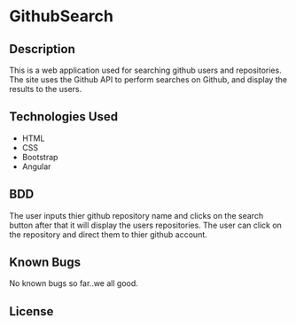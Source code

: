 # GithubSearch

## Description
This is a web application used for searching github users and repositories. The site uses the Github API to perform searches on Github, and display the results to the users.

## Technologies Used
* HTML
* CSS 
* Bootstrap
* Angular 

## BDD
The user inputs thier github repository name and clicks on the search button after that it will display the users repositories. The user can click on the repository and direct them to thier github account. 

## Known Bugs

No known bugs so far..we all good.

## License


